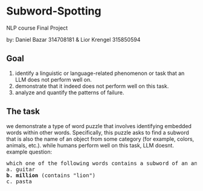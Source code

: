 # Subword-Spotting
NLP course Final Project

by: Daniel Bazar 314708181 & Lior Krengel 315850594

## Goal
1) identify a linguistic or language-related phenomenon or task that an LLM does not perform well on.
2) demonstrate that it indeed does not perform well on this task.
3) analyze and quantify the patterns of failure.

## The task
we demonstrate a type of word puzzle that involves identifying embedded words within other words. Specifically, this puzzle asks to find a subword that is also the name of an object from some category (for example, colors, animals, etc.). while humans perform well on this task, LLM doesnt.  
example question:
<pre>
which one of the following words contains a subword of an animal?
a. guitar
<b>b. million</b> (contains "lion")
c. pasta
</pre>

